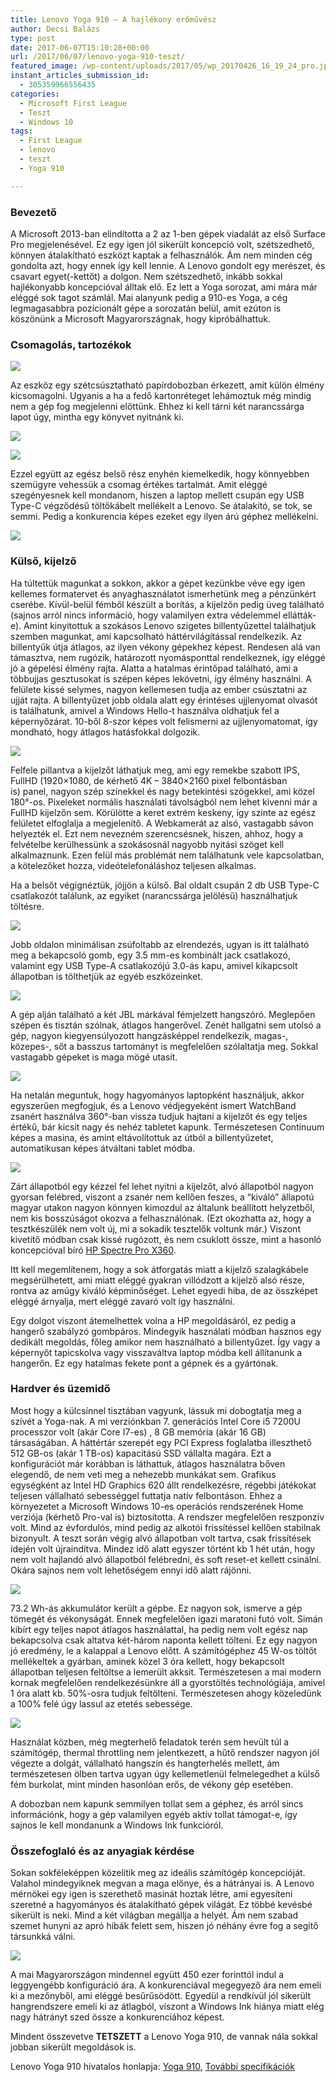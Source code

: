 ```yaml
---
title: Lenovo Yoga 910 – A hajlékony erőművész
author: Decsi Balázs
type: post
date: 2017-06-07T15:10:28+00:00
url: /2017/06/07/lenovo-yoga-910-teszt/
featured_image: /wp-content/uploads/2017/05/wp_20170426_16_19_24_pro.jpg
instant_articles_submission_id:
  - 305359966556435
categories:
  - Microsoft First League
  - Teszt
  - Windows 10
tags:
  - First League
  - lenovo
  - teszt
  - Yoga 910

---
```

### Bevezető

A Microsoft 2013-ban elindította a 2 az 1-ben gépek viadalát az első Surface Pro megjelenésével. Ez egy igen jól sikerült koncepció volt, szétszedhető, könnyen átalakítható eszközt kaptak a felhasználók. Ám nem minden cég gondolta azt, hogy ennek így kell lennie. A Lenovo gondolt egy merészet, és csavart egyet(-kettőt) a dolgon. Nem szétszedhető, inkább sokkal hajlékonyabb koncepcióval álltak elő. Ez lett a Yoga sorozat, ami mára már eléggé sok tagot számlál. Mai alanyunk pedig a 910-es Yoga, a cég legmagasabbra pozícionált gépe a sorozatán belül, amit ezúton is köszönünk a Microsoft Magyarországnak, hogy kipróbálhattuk.

<!--more-->

### Csomagolás, tartozékok

![](/wp-content/uploads/2017/05/wp_20170426_16_17_05_rich-1024x576.jpg)

Az eszköz egy szétcsúsztatható papírdobozban érkezett, amit külön élmény kicsomagolni. Ugyanis a ha a fedő kartonréteget lehámoztuk még mindig nem a gép fog megjelenni előttünk. Ehhez ki kell tárni két narancssárga lapot úgy, mintha egy könyvet nyitnánk ki.

![](/wp-content/uploads/2017/05/wp_20170426_16_17_32_rich-1024x576.jpg)

![](/wp-content/uploads/2017/05/wp_20170426_16_18_08_rich-1024x574.jpg)

Ezzel együtt az egész belső rész enyhén kiemelkedik, hogy könnyebben szemügyre vehessük a csomag értékes tartalmát. Amit eléggé szegényesnek kell mondanom, hiszen a laptop mellett csupán egy USB Type-C végződésű töltőkábelt mellékelt a Lenovo. Se átalakító, se tok, se semmi. Pedig a konkurencia képes ezeket egy ilyen árú géphez mellékelni.

![](/wp-content/uploads/2017/05/wp_20170426_16_18_30_rich-1024x574.jpg) 

### Külső, kijelző

Ha túltettük magunkat a sokkon, akkor a gépet kezünkbe véve egy igen kellemes formatervet és anyaghasználatot ismerhetünk meg a pénzünkért cserébe. Kívül-belül fémből készült a borítás, a kijelzőn pedig üveg található (sajnos arról nincs információ, hogy valamilyen extra védelemmel ellátták-e). Amint kinyitottuk a szokásos Lenovo szigetes billentyűzettel találhatjuk szemben magunkat, ami kapcsolható háttérvilágítással rendelkezik. Az billentyűk útja átlagos, az ilyen vékony gépekhez képest. Rendesen alá van támasztva, nem rugózik, határozott nyomásponttal rendelkeznek, így eléggé jó a gépelési élmény rajta. Alatta a hatalmas érintőpad található, ami a többujjas gesztusokat is szépen képes lekövetni, így élmény használni. A felülete kissé selymes, nagyon kellemesen tudja az ember csúsztatni az ujját rajta. A billentyűzet jobb oldala alatt egy érintéses ujjlenyomat olvasót is találhatunk, amivel a Windows Hello-t használva oldhatjuk fel a képernyőzárat. 10-ből 8-szor képes volt felismerni az ujjlenyomatomat, így mondható, hogy átlagos hatásfokkal dolgozik.

![](/wp-content/uploads/2017/05/wp_20170426_16_16_01_rich_adj-1024x660.jpg)

Felfele pillantva a kijelzőt láthatjuk meg, ami egy remekbe szabott IPS, FullHD (1920&#215;1080, de kérhető 4K &#8211; 3840&#215;2160 pixel felbontásban is) panel, nagyon szép színekkel és nagy betekintési szögekkel, ami közel 180°-os. Pixeleket normális használati távolságból nem lehet kivenni már a FullHD kijelzőn sem. Körülötte a keret extrém keskeny, így szinte az egész felületet elfoglalja a megjelenítő. A Webkamerát az alsó, vastagabb sávon helyezték el. Ezt nem nevezném szerencsésnek, hiszen, ahhoz, hogy a felvételbe kerülhessünk a szokásosnál nagyobb nyitási szöget kell alkalmaznunk. Ezen felül más problémát nem találhatunk vele kapcsolatban, a kötelezőket hozza, videótelefonáláshoz teljesen alkalmas.

Ha a belsőt végignéztük, jöjjön a külső. Bal oldalt csupán 2 db USB Type-C csatlakozót találunk, az egyiket (narancssárga jelölésű) használhatjuk töltésre.

![](/wp-content/uploads/2017/05/wp_20170426_00_28_24_rich_adj-1024x188.jpg)

Jobb oldalon minimálisan zsúfoltabb az elrendezés, ugyan is itt található meg a bekapcsoló gomb, egy 3.5 mm-es kombinált jack csatlakozó, valamint egy USB Type-A csatlakozójú 3.0-ás kapu, amivel kikapcsolt állapotban is tölthetjük az egyéb eszközeinket.

![](/wp-content/uploads/2017/05/wp_20170426_00_28_13_rich_adj-1024x171.jpg)

A gép alján található a két JBL márkával fémjelzett hangszóró. Meglepően szépen és tisztán szólnak, átlagos hangerővel. Zenét hallgatni sem utolsó a gép, nagyon kiegyensúlyozott hangzásképpel rendelkezik, magas-, közepes-, sőt a basszus tartományt is megfelelően szólaltatja meg. Sokkal vastagabb gépeket is maga mögé utasít.

![](/wp-content/uploads/2017/06/wp_20170426_18_24_07_rich_adj-1024x576.jpg)

Ha netalán meguntuk, hogy hagyományos laptopként használjuk, akkor egyszerűen megfogjuk, és a Lenovo védjegyeként ismert WatchBand zsanért használva 360°-ban vissza tudjuk hajtani a kijelzőt és egy teljes értékű, bár kicsit nagy és nehéz tabletet kapunk. Természetesen Continuum képes a masina, és amint eltávolítottuk az útból a billentyűzetet, automatikusan képes átváltani tablet módba.

![](/wp-content/uploads/2017/05/wp_20170426_00_29_57_rich_adj-1024x243.jpg)

Zárt állapotból egy kézzel fel lehet nyitni a kijelzőt, alvó állapotból nagyon gyorsan felébred, viszont a zsanér nem kellően feszes, a &#8220;kiváló&#8221; állapotú magyar utakon nagyon könnyen kimozdul az általunk beállított helyzetből, nem kis bosszúságot okozva a felhasználónak. (Ezt okozhatta az, hogy a tesztkészülék nem volt új, mi a sokadik tesztelők voltunk már.) Viszont kivetítő módban csak kissé rugózott, és nem csuklott össze, mint a hasonló  koncepcióval bíró [HP Spectre Pro X360][1].

Itt kell megemlítenem, hogy a sok átforgatás miatt a kijelző szalagkábele megsérülhetett, ami miatt eléggé gyakran villódzott a kijelző alsó része, rontva az amúgy kiváló képminőséget. Lehet egyedi hiba, de az összképet eléggé árnyalja, mert eléggé zavaró volt így használni.

Egy dolgot viszont átemelhettek volna a HP megoldásáról, ez pedig a hangerő szabályzó gombpáros. Mindegyik használati módban hasznos egy dedikált megoldás, főleg amikor nem használható a billentyűzet. Így vagy a képernyőt tapicskolva vagy visszaváltva laptop módba kell állítanunk a hangerőn. Ez egy hatalmas fekete pont a gépnek és a gyártónak.

### Hardver és üzemidő

Most hogy a külcsínnel tisztában vagyunk, lássuk mi dobogtatja meg a szívét a Yoga-nak. A mi verziónkban 7. generációs Intel Core i5 7200U processzor volt (akár Core I7-es) , 8 GB memória (akár 16 GB) társaságában. A háttértár szerepét egy PCI Express foglalatba illeszthető 512 GB-os (akár 1 TB-os) kapacitású SSD vállalta magára. Ezt a konfigurációt már korábban is láthattuk, átlagos használatra bőven elegendő, de nem veti meg a nehezebb munkákat sem. Grafikus egységként az Intel HD Graphics 620 állt rendelkezésre, régebbi játékokat teljesen vállalható sebességgel futtatja natív felbontáson. Ehhez a környezetet a Microsoft Windows 10-es operációs rendszerének Home verziója (kérhető Pro-val is) biztosította. A rendszer megfelelően reszponzív volt. Mind az évfordulós, mind pedig az alkotói frissítéssel kellően stabilnak bizonyult. A teszt során végig alvó állapotban volt tartva, csak frissítések idején volt újraindítva. Mindez idő alatt egyszer történt kb 1 hét után, hogy nem volt hajlandó alvó állapotból felébredni, és soft reset-et kellett csinálni. Okára sajnos nem volt lehetőségem ennyi idő alatt rájönni.

![](/wp-content/uploads/2017/05/wp_20170426_00_11_24_pro_adj-1024x576.jpg)

73.2 Wh-ás akkumulátor került a gépbe. Ez nagyon sok, ismerve a gép tömegét és vékonyságát. Ennek megfelelően igazi maratoni futó volt. Simán kibírt egy teljes napot átlagos használattal, ha pedig nem volt egész nap bekapcsolva csak altatva két-három naponta kellett tölteni. Ez egy nagyon jó eredmény, le a kalappal a Lenovo előtt. A számítógéphez 45 W-os töltőt mellékeltek a gyárban, aminek közel 3 óra kellett, hogy bekapcsolt állapotban teljesen feltöltse a lemerült akksit. Természetesen a mai modern kornak megfelelően rendelkezésünkre áll a gyorstöltés technológiája, amivel 1 óra alatt kb. 50%-osra tudjuk feltölteni. Természetesen ahogy közeledünk a 100% felé úgy lassul az etetés sebessége.

![](/wp-content/uploads/2017/05/wp_20170426_16_21_08_rich-1024x575.jpg)

Használat közben, még megterhelő feladatok terén sem hevült túl a számítógép, thermal throttling nem jelentkezett, a hűtő rendszer nagyon jól végezte a dolgát, vállalható hangszín és hangterhelés mellett, ám természetesen ölben tartva ugyan úgy kellemetlenül felmelegedhet a külső fém burkolat, mint minden hasonlóan erős, de vékony gép esetében.

A dobozban nem kapunk semmilyen tollat sem a géphez, és arról sincs információnk, hogy a gép valamilyen egyéb aktív tollat támogat-e, így sajnos le kell mondanunk a Windows Ink funkcióról.

### Összefoglaló és az anyagiak kérdése

Sokan sokféleképpen közelítik meg az ideális számítógép koncepcióját. Valahol mindegyiknek megvan a maga előnye, és a hátrányai is. A Lenovo mérnökei egy igen is szerethető masinát hoztak létre, ami egyesíteni szeretné a hagyományos és átalakítható gépek világát. Ez többé kevésbé sikerült is neki. Mind a két világban megállja a helyét. Ám nem szabad szemet hunyni az apró hibák felett sem, hiszen jó néhány évre fog a segítő társunkká válni.

![](/wp-content/uploads/2017/05/wp_20170426_16_18_43_rich-1024x576.jpg) 

A mai Magyarországon mindennel együtt 450 ezer forinttól indul a leggyengébb konfiguráció ára. A konkurenciával megegyező ára nem emeli ki a mezőnyből, ami eléggé besűrűsödött. Egyedül a rendkívül jól sikerült hangrendszere emeli ki az átlagból, viszont a Windows Ink hiánya miatt elég nagy hátrányt szed össze a konkurenciához képest.

Mindent összevetve **TETSZETT** a Lenovo Yoga 910, de vannak nála sokkal jobban sikerült megoldások is.

Lenovo Yoga 910 hivatalos honlapja: [Yoga 910][2], [További specifikációk][3]


 [1]: 2017/01/17/hp-spectre-pro-x360-g2-a-masodik-eljovetel/
 [2]: http://www3.lenovo.com/hu/hu/laptops/yoga/900-series/Lenovo-Yoga-910-13IKB/p/88YG9000786
 [3]: http://www3.lenovo.com/hu/hu/laptops/yoga/900-series/Lenovo-Yoga-910-13IKB/p/88YG9000786#tab-techspec